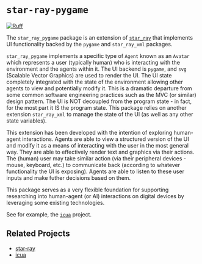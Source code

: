 # `star-ray-pygame`

[![Ruff](https://img.shields.io/endpoint?url=https://raw.githubusercontent.com/astral-sh/ruff/main/assets/badge/v2.json)](https://github.com/astral-sh/ruff)

The `star_ray_pygame` package is an extension of [`star_ray`](https://github.com/dicelab-rhul/star-ray) that implements UI functionality backed by the `pygame` and `star_ray_xml` packages.

`star_ray_pygame` implements a specific type of `Agent` known as an `Avatar` which represents a user (typically human) who is interacting with the environment and the agents within it. The UI backend is `pygame`, and `svg` (Scalable Vector Graphics) are used to render the UI. The UI state completely integrated with the state of the environment allowing other agents to view and potentially modify it. This is a dramatic departure from some common software engineering practices such as the MVC (or similar) design pattern. The UI is NOT decoupled from the program state - in fact, for the most part it IS the program state. This package relies on another extension `star_ray_xml` to manage the state of the UI (as well as any other state variables).

This extension has been developed with the intention of exploring human-agent interactions. Agents are able to view a structured version of the UI and modify it as a means of interacting with the user in the most general way. They are able to effectively render text and graphics via their actions. The (human) user may take similar action (via their peripheral devices - mouse, keyboard, etc.) to communicate back (according to whatever functionality the UI is exposing). Agents are able to listen to these user inputs and make futher decisions based on them.

This package serves as a very flexible foundation for supporting researching into human-agent (or AI) interactions on digital devices by leveraging some existing technologies.

See for example, the [`icua`](https://github.com/dicelab-rhul/icua) project.

## Related Projects

- [star-ray](https://github.com/dicelab-rhul/star-ray)
- [icua](https://github.com/dicelab-rhul/icua)





